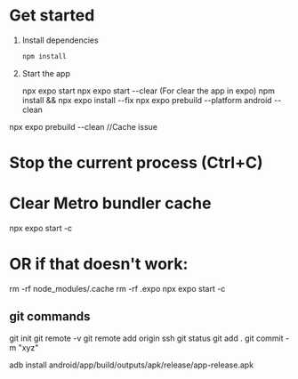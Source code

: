 # Get started

1. Install dependencies

   ```bash
   npm install
   ```

2. Start the app

   npx expo start
   npx expo start --clear (For clear the app in expo)
npm install && npx expo install --fix
npx expo prebuild --platform android --clean

npx expo prebuild --clean
//Cache issue 

# Stop the current process (Ctrl+C)

# Clear Metro bundler cache
npx expo start -c

# OR if that doesn't work:
rm -rf node_modules/.cache
rm -rf .expo
npx expo start -c

## git commands
git init
git remote -v
git remote add origin ssh
git status
git add .
git commit -m "xyz"

adb install android/app/build/outputs/apk/release/app-release.apk
